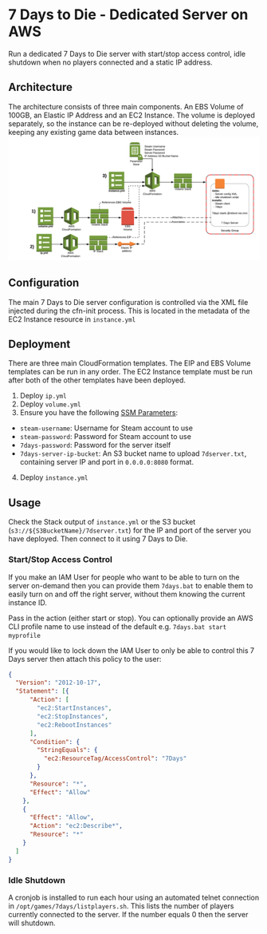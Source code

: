 # 7 Days to Die - Dedicated Server on AWS
Run a dedicated 7 Days to Die server with start/stop access control, idle shutdown when no players connected and a static IP address.

## Architecture
The architecture consists of three main components. An EBS Volume of 100GB, an Elastic IP Address and an EC2 Instance. The volume is deployed separately, so the instance can be re-deployed without deleting the volume, keeping any existing game data between instances.
![Deployment Architecture](7days.png)

## Configuration
The main 7 Days to Die server configuration is controlled via the XML file injected during the cfn-init process. This is located in the metadata of the EC2 Instance resource in `instance.yml`

## Deployment
There are three main CloudFormation templates. The EIP and EBS Volume templates can be run in any order. The EC2 Instance template must be run after both of the other templates have been deployed.
  1. Deploy `ip.yml`
  2. Deploy `volume.yml`
  3. Ensure you have the following [SSM Parameters](https://console.aws.amazon.com/systems-manager/parameters/?region=us-east-1):
  - `steam-username`: Username for Steam account to use
  - `steam-password`: Password for Steam account to use
  - `7days-password`: Password for the server itself
  - `7days-server-ip-bucket`: An S3 bucket name to upload `7dserver.txt`, containing server IP and port in `0.0.0.0:8080` format.
  4. Deploy `instance.yml`

## Usage
Check the Stack output of `instance.yml` or the S3 bucket (`s3://${S3BucketName}/7dserver.txt`) for the IP and port of the server you have deployed. Then connect to it using 7 Days to Die.

### Start/Stop Access Control
If you make an IAM User for people who want to be able to turn on the server on-demand then you can provide them `7days.bat` to enable them to easily turn on and off the right server, without them knowing the current instance ID.

Pass in the action (either start or stop). You can optionally provide an AWS CLI profile name to use instead of the default e.g. `7days.bat start myprofile`

If you would like to lock down the IAM User to only be able to control this 7 Days server then attach this policy to the user:
```json
{
  "Version": "2012-10-17",
  "Statement": [{
      "Action": [
        "ec2:StartInstances",
        "ec2:StopInstances",
        "ec2:RebootInstances"
      ],
      "Condition": {
        "StringEquals": {
          "ec2:ResourceTag/AccessControl": "7Days"
        }
      },
      "Resource": "*",
      "Effect": "Allow"
    },
    {
      "Effect": "Allow",
      "Action": "ec2:Describe*",
      "Resource": "*"
    }
  ]
}
```

### Idle Shutdown
A cronjob is installed to run each hour using an automated telnet connection in `/opt/games/7days/listplayers.sh`. This lists the number of players currently connected to the server. If the number equals 0 then the server will shutdown.

